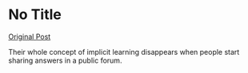 # No Title

[Original Post](https://discourse.onlinedegree.iitm.ac.in/t/168567/11)

<p>Their whole concept of implicit learning disappears when people start sharing answers in a public forum.</p>